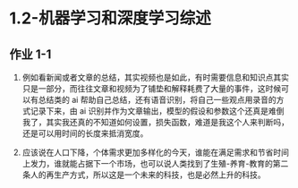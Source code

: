 # 1.2-机器学习和深度学习综述

## 作业 1-1

1. 例如看新闻或者文章的总结，其实视频也是如此，有时需要信息和知识点其实只是一部分，而往往文章和视频为了铺垫和解释耗费了大量的事件，这时候可以有总结类的 ai 帮助自己总结，还有语音识别，将自己一些观点用录音的方式记录下来，由 ai 识别并作为文章输出，模型的假设和参数这个还真是难倒我了，其实我还真的不知道如何设置，损失函数，难道是我这个人来判断吗，还是可以用时间的长度来抵消宽度。

2. 应该说在人口下降，个体需求更加多样化的今天，谁能在满足需求和节省时间上发力，谁就能占据下一个市场，也可以说人类找到了生殖-养育-教育的第二条人的再生产方式，所以这是一个未来的科技，也是必然上升的科技。
